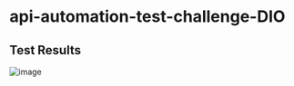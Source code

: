 # api-automation-test-challenge-DIO

## Test Results

![image](https://user-images.githubusercontent.com/119753233/215370051-4e848967-e53a-4005-afde-3fb8911e43ad.png)
